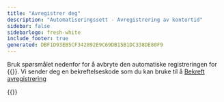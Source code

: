 ```yaml
---
title: "Avregistrer deg"
description: "Automatiseringssett - Avregistrering av kontortid"
sidebar: false
sidebarlogo: fresh-white
include_footer: true
generated: DBF1D93EB5CF342892E9C69DB15B1DC338DE80F9
---
```


Bruk spørsmålet nedenfor for å avbryte den automatiske registreringen for {{<product-name>}}. Vi sender deg en bekreftelseskode som du kan bruke til å [Bekreft avregistrering](/nb/office-hours/unregister-confirm)

{{<questions name="/content/nb/office-hours/unregister.json" completed="Takk for at du fullførte spørsmål om avregistrering" showNavigationButtons="false" locale="nb">}}
